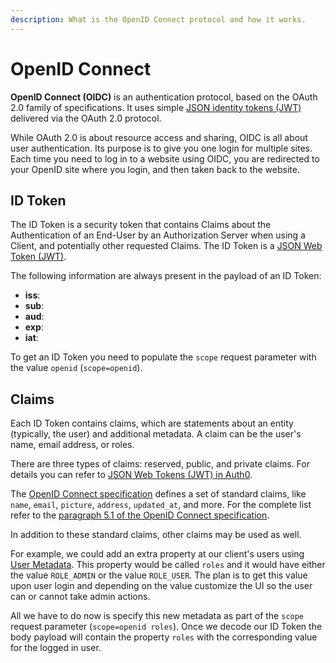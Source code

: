 ```yaml
---
description: What is the OpenID Connect protocol and how it works.
---
```

# OpenID Connect

**OpenID Connect (OIDC)** is an authentication protocol, based on the OAuth 2.0 family of specifications. It uses simple [JSON identity tokens (JWT)](/jwt) delivered via the OAuth 2.0 protocol.

While OAuth 2.0 is about resource access and sharing, OIDC is all about user authentication. Its purpose is to give you one login for multiple sites. Each time you need to log in to a website using OIDC, you are redirected to your OpenID site where you login, and then taken back to the website.

## ID Token

The ID Token is a security token that contains Claims about the Authentication of an End-User by an Authorization Server when using a Client, and potentially other requested Claims. The ID Token is a [JSON Web Token (JWT)](https://tools.ietf.org/html/draft-ietf-oauth-json-web-token-32).

The following information are always present in the payload of an ID Token:
- **iss**:
- **sub**:
- **aud**:
- **exp**:
- **iat**:

To get an ID Token you need to populate the `scope` request parameter with the value `openid` (`scope=openid`).

## Claims

Each ID Token contains claims, which are statements about an entity (typically, the user) and additional metadata. A claim can be the user's name, email address, or roles.

There are three types of claims: reserved, public, and private claims. For details you can refer to [JSON Web Tokens (JWT) in Auth0](/jwt#payload).

The [OpenID Connect specification](https://openid.net/specs/openid-connect-core-1_0.html) defines a set of standard claims, like `name`, `email`, `picture`, `address`, `updated_at`, and more. For the complete list refer to the [paragraph 5.1 of the OpenID Connect specification](https://openid.net/specs/openid-connect-core-1_0.html#StandardClaims).

In addition to these standard claims, other claims may be used as well.

For example, we could add an extra property at our client's users using [User Metadata](/metadata). This property would be called `roles` and it would have either the value `ROLE_ADMIN` or the value `ROLE_USER`. The plan is to get this value upon user login and depending on the value customize the UI so the user can or cannot take admin actions.

All we have to do now is specify this new metadata as part of the `scope` request parameter (`scope=openid roles`). Once we decode our ID Token the body payload will contain the property `roles` with the corresponding value for the logged in user.

